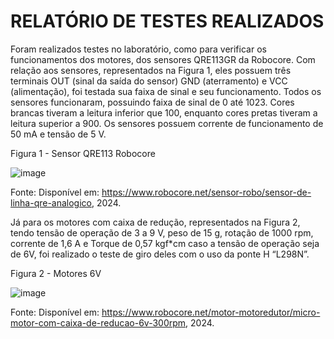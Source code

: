 # RELATÓRIO DE TESTES REALIZADOS
Foram realizados testes no laboratório, como para verificar os funcionamentos dos motores, dos sensores QRE113GR da Robocore. 
Com relação aos sensores, representados na Figura 1, eles possuem três terminais OUT (sinal da saída do sensor) GND (aterramento) e VCC (alimentação), foi testada sua faixa de sinal e seu funcionamento. Todos os sensores funcionaram, possuindo faixa de sinal de 0 até 1023. Cores brancas tiveram a leitura inferior que 100, enquanto cores pretas tiveram a leitura superior a 900. Os sensores possuem corrente de funcionamento de 50 mA e tensão de 5 V. 

Figura 1 - Sensor QRE113 Robocore

![image](https://github.com/user-attachments/assets/fdec738b-79e0-47cf-be79-ac3ffd15d8d3)

Fonte: Disponível em: <https://www.robocore.net/sensor-robo/sensor-de-linha-qre-analogico>, 2024.

Já para os motores com caixa de redução, representados na Figura 2, tendo tensão de operação de 3 a 9 V, peso de 15 g, rotação de 1000 rpm, corrente de 1,6 A e Torque de 0,57 kgf*cm caso a tensão de operação seja de 6V, foi realizado o teste de giro deles com o uso da ponte H “L298N”.

Figura 2 - Motores 6V

![image](https://github.com/user-attachments/assets/6acb30a4-f16a-442f-a3ab-dfc8722089be)
 
Fonte: Disponível em: <https://www.robocore.net/motor-motoredutor/micro-motor-com-caixa-de-reducao-6v-300rpm>, 2024.

